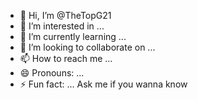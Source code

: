 - 👋 Hi, I’m @TheTopG21
- 👀 I’m interested in ...
- 🌱 I’m currently learning ...
- 💞️ I’m looking to collaborate on ...
- 📫 How to reach me ...
- 😄 Pronouns: ...
- ⚡ Fun fact: ... Ask me if you wanna know

<!---
TheTopG21/TheTopG21 is a ✨ special ✨ repository because its `README.md` (this file) appears on your GitHub profile.
You can click the Preview link to take a look at your changes.
---
